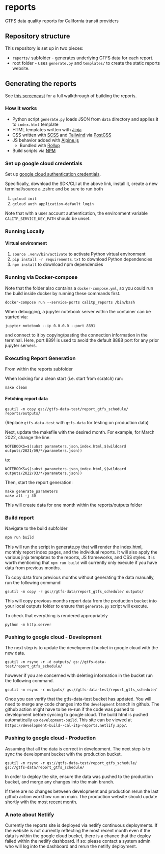 # reports

GTFS data quality reports for California transit providers

## Repository structure

This repository is set up in two pieces:

- `reports/` subfolder - generates underlying GTFS data for each report.
- root folder - uses `generate.py` and `templates/` to create the static reports website.

## Generating the reports

See [this screencast](https://www.loom.com/share/b45317053ff54b9fbb46b8159947c379) for a full walkthrough of building the reports.

### How it works

- Python script `generate.py` loads JSON from `data` directory and applies it to `index.html` template
- HTML templates written with [Jinja](https://jinja.palletsprojects.com/en/3.0.x/)
- CSS written with [SCSS](https://sass-lang.com/documentation/syntax#scss) and [Tailwind](https://tailwindcss.com/docs) via [PostCSS](https://postcss.org/)
- JS behavior added with [Alpine.js](https://alpinejs.dev)
  - Bundled with [Rollup](https://rollupjs.org/guide/en/)
- Build scripts via [NPM](https://www.npmjs.com/)

### Set up google cloud credentials

Set up [google cloud authentication credentials](https://cloud.google.com/docs/authentication/getting-started).

Specifically, download the SDK/CLI at the above link, install it, create a new terminal/source a .zshrc and be sure to run both

1. `gcloud init`
2. `gcloud auth application-default login`

Note that with a user account authentication, the environment variable `CALITP_SERVICE_KEY_PATH` should be unset.

### Running Locally

#### Virtual environment

1. `source .venv/bin/activate` to activate Python virtual environment
2. `pip install -r requirements.txt` to download Python dependencies
3. `npm install` to download npm dependencies

### Running via Docker-compose

Note that the folder also contains a `docker-compose.yml`, so you could run
the build inside docker by running these commands first.

```shell
docker-compose run --service-ports calitp_reports /bin/bash
```

When debugging, a jupyter notebook server within the container can be started via:

```shell
jupyter notebook --ip 0.0.0.0 --port 8891
```

and connect to it by copying/pasting the connection information in the terminal.
Here, port 8891 is used to avoid the default 8888 port for any prior jupyter servers.

### Executing Report Generation

From within the reports subfolder

When looking for a clean start (i.e. start from scratch) run:

```python
make clean
```

#### Fetching report data

```shell
gsutil -m copy gs://gtfs-data-test/report_gtfs_schedule/ reports/outputs/
```

 (Replace `gtfs-data-test` with `gtfs-data` for testing on production data)

Next, update the makefile with the desired month. For example, for March 2022, change the line:

```shell
NOTEBOOKS=$(subst parameters.json,index.html,$(wildcard outputs/2021/09/*/parameters.json))
```

to:

```shell
NOTEBOOKS=$(subst parameters.json,index.html,$(wildcard outputs/2022/03/*/parameters.json))
```

Then, start the report generation:

```shell
make generate_parameters
make all -j 30
```

This will create data for one month within the reports/outputs folder

### Build report

Navigate to the build subfolder

```python  
npm run build
```

This will run the script in generate.py that will render the index.html, monthly report index pages, and the individual reports. It will also apply the various jinja templates to the reports, JS frameworks, and CSS styles. It is worth mentioning that `npm run build` will currently only execute if you have data from previous months.

To copy data from previous months without generating the data manually, run the following command

```shell
gsutil -m copy -r gs://gtfs-data/report_gtfs_schedule/ outputs/
```

This will copy previous months report data from the production bucket into your local outputs folder to ensure that `generate.py` script will execute.

To check that everything is rendered appropriately

 ```shell
python -m http.server
```

### Pushing to google cloud - Development

The next step is to update the development bucket in google cloud with the new data.

```shell
gsutil -m rsync -r -d outputs/ gs://gtfs-data-test/report_gtfs_schedule/
```

however if you are concerned with deleting information in the bucket run the following command.

```shell
gsutil -m rsync -r outputs/ gs://gtfs-data-test/report_gtfs_schedule/
```

Once you can verify that the gtfs-data-test bucket has updated. You will need to merge any code changes into the `development` branch in github. The github action might have to be re-run if the code was pushed to development before syncing to google cloud.  The build html is pushed automatically as `development-build`.
This site can be viewed at `https://development-build--cal-itp-reports.netlify.app/`.

### Pushing to google cloud - Production

Assuming that all the data is correct in development. The next step is to sync the development bucket with the production bucket.

```shell
gsutil -m rsync -r gs://gtfs-data-test/report_gtfs_schedule/ gs://gtfs-data/report_gtfs_schedule/
```

In order to deploy the site, ensure the data was pushed to the production bucket,
and merge any changes into the main branch.

If there are no changes between development and production rerun the last github action workflow run on main.
The production website should update shortly with the most recent month.

### A note about Netlify

Currently the reports site is deployed via netlify continuous deployments. If the website is not currently reflecting the most recent month even if the data is within the google cloud bucket, there is a chance that the deploy failed within the netlify dashboard. If so: please contact a system admin who will log into the dashboard and rerun the netlify deployment.
